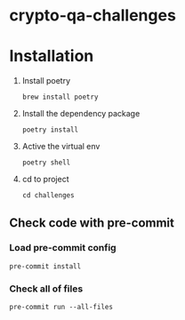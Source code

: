 # crypto-qa-challenges

# Installation
1. Install poetry
    ```
    brew install poetry
    ```
2.  Install the dependency package
    ```
    poetry install
    ```
3. Active the virtual env
    ```
    poetry shell
    ```
4. cd to project
    ```
    cd challenges
    ```

## Check code with pre-commit
### Load pre-commit config
```
pre-commit install
```
### Check all of files
```
pre-commit run --all-files
```

